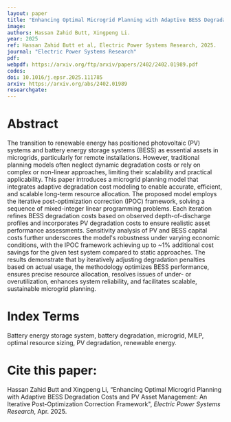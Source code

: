 ```yaml
---
layout: paper
title: "Enhancing Optimal Microgrid Planning with Adaptive BESS Degradation Costs and PV Asset Management: An Iterative Post-Optimization Correction Framework"
image: 
authors: Hassan Zahid Butt, Xingpeng Li.
year: 2025
ref: Hassan Zahid Butt et al, Electric Power Systems Research, 2025.  
journal: "Electric Power Systems Research"
pdf: 
webpdf: https://arxiv.org/ftp/arxiv/papers/2402/2402.01989.pdf
codes: 
doi: 10.1016/j.epsr.2025.111785
arxiv: https://arxiv.org/abs/2402.01989
researchgate: 
---
```


# Abstract
The transition to renewable energy has positioned photovoltaic (PV) systems and battery energy storage systems (BESS) as essential assets in microgrids, particularly for remote installations. However, traditional planning models often neglect dynamic degradation costs or rely on complex or non-linear approaches, limiting their scalability and practical applicability. This paper introduces a microgrid planning model that integrates adaptive degradation cost modeling to enable accurate, efficient, and scalable long-term resource allocation. The proposed model employs the iterative post-optimization correction (IPOC) framework, solving a sequence of mixed-integer linear programming problems. Each iteration refines BESS degradation costs based on observed depth-of-discharge profiles and incorporates PV degradation costs to ensure realistic asset performance assessments. Sensitivity analysis of PV and BESS capital costs further underscores the model's robustness under varying economic conditions, with the IPOC framework achieving up to ~1% additional cost savings for the given test system compared to static approaches. The results demonstrate that by iteratively adjusting degradation penalties based on actual usage, the methodology optimizes BESS performance, ensures precise resource allocation, resolves issues of under- or overutilization, enhances system reliability, and facilitates scalable, sustainable microgrid planning.

# Index Terms
Battery energy storage system, battery degradation, microgrid, MILP, optimal resource sizing, PV degradation, renewable energy.

# Cite this paper:
Hassan Zahid Butt and Xingpeng Li, “Enhancing Optimal Microgrid Planning with Adaptive BESS Degradation Costs and PV Asset Management: An Iterative Post-Optimization Correction Framework", *Electric Power Systems Research*, Apr. 2025.

